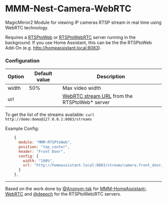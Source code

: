 # MMM-Nest-Camera-WebRTC

MagicMirror2 Module for viewing IP cameras RTSP stream in real time using WebRTC technology.

Requires a [RTSPtoWeb](https://github.com/deepch/RTSPtoWeb) or [RTSPtoWebRTC](https://github.com/deepch/RTSPtoWebRTC) server running in the background. If you use Home Assistant, this can be the the RTSPtoWeb Add-On (e.g. http://homeassistant.local:8083).

### Configuration

| Option | Default value | Description |
| ------ | ------------- | ----------- |
| width | 50% | Max video width |
| url | | [WebRTC stream URL](https://github.com/deepch/RTSPtoWeb/blob/master/docs/api.md#webrtc) from the RTSPtoWeb* server |

To get the list of the streams available: `curl http://demo:demo@127.0.0.1:8083/streams`

Example Config:

```js
    {
      module: "MMM-RTSPtoWeb",
      position: "top_center",
      header: "Front Door",
      config: {
        width: "100%",
        url: "http://homeassistant.local:8083/stream/camera.front_door/channel/0/webrtc"
      }
    },
```

---

Based on the work done by [@Anonym-tsk](https://github.com/Anonym-tsk/) for [MMM-HomeAssistant-WebRTC](https://github.com/Anonym-tsk/MMM-HomeAssistant-WebRTC) and [@deepch](https://github.com/deepch) for the RTSPtoWeb(RTC servers.
